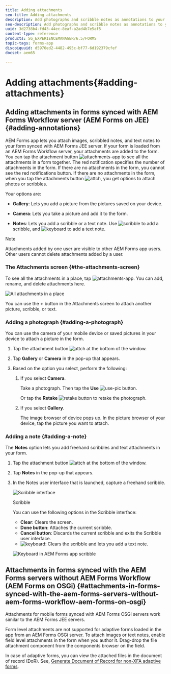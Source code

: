 ```yaml
---
title: Adding attachments
seo-title: Adding attachments
description: Add photographs and scribble notes as annotations to your task in the AEM Forms app
seo-description: Add photographs and scribble notes as annotations to your task in the AEM Forms app
uuid: 3d2738b4-fd43-44ec-8eaf-a2ad4b7e5af5
content-type: reference
products: SG_EXPERIENCEMANAGER/6.5/FORMS
topic-tags: forms-app
discoiquuid: d5976ed2-4482-495c-bf77-6d192379cfef
docset: aem65

---
```


# Adding attachments{#adding-attachments}

## Adding attachments in forms synced with AEM Forms Workflow server (AEM Forms on JEE) {#adding-annotations}

AEM Forms app lets you attach images, scribbled notes, and text notes to your form synced with AEM Forms JEE server. If your form is loaded from an AEM Forms Workflow server, your attachments are added to the form. You can tap the attachment button ![attachments-app](assets/attachments-app.png) to see all the attachments in a form together. The red notification specifies the number of attachments in the form. If there are no attachments in the form, you cannot see the red notifications button. If there are no attachments in the form, when you tap the attachments button ![attch](assets/attch.png), you get options to attach photos or scribbles.

Your options are:

* **Gallery**: Lets you add a picture from the pictures saved on your device.

* **Camera**: Lets you take a picture and add it to the form.

* **Notes**: Lets you add a scribble or a text note. Use ![scribble](assets/scribble.png) to add a scribble, and ![keyboard](assets/keyboard.png) to add a text note.

>[!NOTE]
>
>Attachments added by one user are visible to other AEM Forms app users. Other users cannot delete attachments added by a user.
>

### The Attachments screen {#the-attachments-screen}

To see all the attachments in a place, tap ![attachments-app](assets/attachments-app.png). You can add, rename, and delete attachments here.

![All attachments in a place](assets/attachments-screen.png)

You can use the **+** button in the Attachments screen to attach another picture, scribble, or text.

### Adding a photograph {#adding-a-photograph}

You can use the camera of your mobile device or saved pictures in your device to attach a picture in the form.

1. Tap the attachment button ![attch](assets/attch.png) at the bottom of the window.
1. Tap **Gallery** or **Camera** in the pop-up that appears.
1. Based on the option you select, perform the following:

    1. If you select **Camera**.

       Take a photograph. Then tap the **Use** ![use-pic](assets/use-pic.png) button.

       Or tap the **Retake** ![retake](assets/retake.png) button to retake the photograph.

    1. If you select **Gallery**.

       The image browser of device pops up. In the picture browser of your device, tap the picture you want to attach.

### Adding a note {#adding-a-note}

The **Notes** option lets you add freehand scribbles and text attachments in your form.

1. Tap the attachment button ![attch](assets/attch.png) at the bottom of the window.
1. Tap **Notes** in the pop-up that appears.
1. In the Notes user interface that is launched, capture a freehand scribble.

   ![Scribble interface](assets/scribble-ui.png)

   Scribble

   You can use the following options in the Scribble interface:

    * **Clear**: Clears the screen.
    * **Done button**: Attaches the current scribble.
    * **Cancel button**: Discards the current scribble and exits the Scribble user interface.
    * ![keyboard](assets/keyboard.png): Clears the scribble and lets you add a text note.

   ![Keyboard in AEM Forms app scribble](assets/keyboard-inapp.png)

## Attachments in forms synced with the AEM Forms servers without AEM Forms Workflow (AEM Forms on OSGi) {#attachments-in-forms-synced-with-the-aem-forms-servers-without-aem-forms-workflow-aem-forms-on-osgi}

Attachments for mobile forms synced with AEM Forms OSGi servers work similar to the AEM Forms JEE servers.

Form level attachments are not supported for adaptive forms loaded in the app from an AEM Forms OSGi server. To attach images or text notes, enable field level attachments in the form when you author it. Drag-drop the file attachment component from the components browser on the field.

In case of adaptive forms, you can view the attached files in the document of record (DoR). See, [Generate Document of Record for non-XFA adaptive forms](../../forms/using/generate-document-of-record-for-non-xfa-based-adaptive-forms.md).
